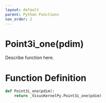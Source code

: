 ```yaml
---
layout: default
parent: Python Functions
nav_order: 2
---
```


# Point3i_one(pdim)

Describe function here.

# Function Definition

```python
def Point3i_one(pdim):
    return _VisusKernelPy.Point3i_one(pdim)
```